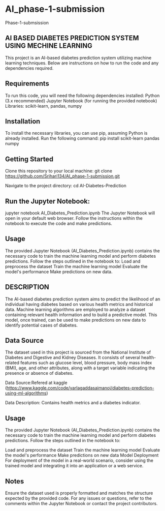 # AI_phase-1-submission
Phase-1-submsission
## AI BASED DIABETES PREDICTION SYSTEM USING MECHINE LEARNING 

This project is an AI-based diabetes prediction system utilizing machine learning techniques. Below are instructions on how to run the code and any dependencies required.

## Requirements

To run this code, you will need the following dependencies installed:
Python (3.x recommended)
Jupyter Notebook (for running the provided notebook)
Libraries: scikit-learn, pandas, numpy

## Installation
To install the necessary libraries, you can use pip, assuming Python is already installed. Run the following command:
pip install scikit-learn pandas numpy

## Getting Started

Clone this repository to your local machine:
git clone <https://github.com/Srihari134/AI_phase-1-submission.git>

Navigate to the project directory:
cd AI-Diabetes-Prediction

## Run the Jupyter Notebook:
jupyter notebook AI_Diabetes_Prediction.ipynb
The Jupyter Notebook will open in your default web browser. Follow the instructions within the notebook to execute the code and make predictions.

## Usage
The provided Jupyter Notebook (AI_Diabetes_Prediction.ipynb) contains the necessary code to train the machine learning model and perform diabetes predictions. Follow the steps outlined in the notebook to:
Load and preprocess the dataset
Train the machine learning model
Evaluate the model's performance
Make predictions on new data.

## DESCRIPTION 
The AI-based diabetes prediction system aims to predict the likelihood of an individual having diabetes based on various health metrics and historical data. Machine learning algorithms are employed to analyze a dataset containing relevant health information and to build a predictive model. This model, once trained, can be used to make predictions on new data to identify potential cases of diabetes.

## Data Source
The dataset used in this project is sourced from the National Institute of Diabetes and Digestive and Kidney Diseases. It consists of several health-related features such as glucose level, blood pressure, body mass index (BMI), age, and other attributes, along with a target variable indicating the presence or absence of diabetes.

Data Source:Refered at kaggle (https://www.kaggle.com/code/yarlagaddasaimanoj/diabetes-prediction-using-ml-algorithms)

Data Description: Contains health metrics and a diabetes indicator.

## Usage
The provided Jupyter Notebook (AI_Diabetes_Prediction.ipynb) contains the necessary code to train the machine learning model and perform diabetes predictions. Follow the steps outlined in the notebook to:

Load and preprocess the dataset
Train the machine learning model
Evaluate the model's performance
Make predictions on new data
Model Deployment
For deployment of the model in a real-world scenario, consider using the trained model and integrating it into an application or a web service.

## Notes
Ensure the dataset used is properly formatted and matches the structure expected by the provided code.
For any issues or questions, refer to the comments within the Jupyter Notebook or contact the project contributors.
